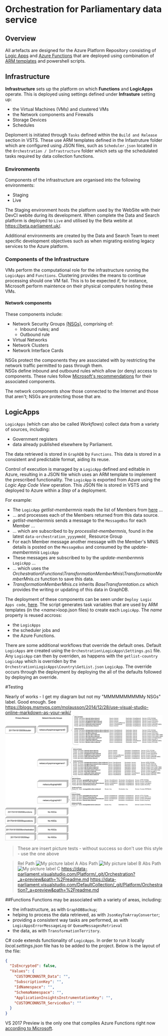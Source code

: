 # Orchestration for Parliamentary data service #

## Overview ##

All artefacts are designed for the Azure Platform Repository consisting of [Logic Apps](https://docs.microsoft.com/en-gb/azure/logic-apps/) and [Azure Functions](https://docs.microsoft.com/en-us/azure/azure-functions/functions-overview) that are deployed using combination of [ARM templates](https://docs.microsoft.com/en-us/azure/azure-resource-manager/resource-manager-template-walkthrough) and powershell scripts.

## Infrastructure ##
**Infrastructure** sets up the platform on which **Functions** and **LogicApps** operate.  This is deployed using
settings defined under **Infrasture** setting up:
* the Virtual Machines (VMs) and clustered VMs
* the Network components and Firewalls
* Storage Devices
* Schedules

Deploment is initiated through `Tasks` defined within the `Build and Release` section in VSTS.  These use ARM templates
defined in the Infastruture folder which are configured using JSON files, such as `Scheduler.json` located in
the `Orchestration / Infrastructure` folder which sets up the schedulated tasks
required by data collection functions.

### Environments ###

Components of the infrastructure are organised into the following environments:
* Staging
* Live

The Staging environment
hosts the platform used by the WebSite with their DevCI webite during its development.  When complete
the Data and Search platform is deployed to `Live` and utilised by the Beta webite at https://beta.parliament.uk/.

Additional environments are created by the Data and Search Team to meet specific development objectives such as when 
migrating existing legacy services to the Azure platform.

### Components of the Infrastructure ###

VMs perform the computational role for the infrastructure running the `LogicApps` and `Functions`.  Clustering provides the
means to continue processing should one VM fail.  This is to be expected if, for instance, Microsoft perform maintence on
their physical computers hosting these VMs.

#### Network components ####

These components include:
* Network Security Groups [(NSGs)](https://docs.microsoft.com/en-us/azure/virtual-network/virtual-networks-nsg), comprising of:
  * Inbound rules; and
  * Outbound rule
* Virtual Networks
* Network Clusters
* Network Interface Cards

NSGs protect the components they are associated with by restricting the network traffic permitted to pass through them.  
NSGs define inbound and outbound rules which allow (or deny) access to components.  These rules follow
[Microsoft's recommendations](https://docs.microsoft.com/en-us/azure/api-management/api-management-using-with-vnet)
for their associated components.

The network components show those connected to the Internet and those that aren't; NSGs are protecting those that are.

## LogicApps ##
`LogicApps` (which can also be called *Workflows*) collect data from a variety of sources, including:
* Government registers
* data already published elsewhere by Parliament.

The data retrieved is stored in `GraphDB` by `Functions`.  This data is stored in a consistent and predictable format, aiding its reuse.

Control of execution is managed by a `LogicApp` defined and editable in Azure, resulting in a JSON file which
uses an ARM template to implement the prescribed functionality.  The `LogicApp` is exported
from Azure using the *Logic App Code View* operation.  This JSON file is stored in VSTS and deployed to Azure
within a *Step* of a deployment.

For example:
* The `LogicApp` *getlist-membermnis* reads the list of Members from [here](http://data.parliament.uk/membersdataplatform/open/OData.svc/Members) ...
* ... and processes each of the Members returned from this data source.
* *getlist-membermnis* sends a message to the `MessageBus` for each Member ...
* ... which are subscribed to by *processlist-membermnis*, found in the latest `data-orchestration_yyyymmdd_` Resource Group
* For each Member message another message with the Member's MNIS details is posted on the `MessageBus` and consumed by the *update-membermnis* `LogicApp` 
* These messages are subscribed to by the *update-membermnis* `LogicApp` ...
* ... which uses the *Orchestration\Functions\TransformationMemberMnis\TransformationMemberMnis.cs* function to save this data.
* *TransformationMemberMnis.cs* inherits *BaseTransformtation.cs* which provides the writing or updating of this data in GraphDB.

The deployment of these components can be seen under `Deploy Logic Apps code`, 
[here](https://data-parliament.visualstudio.com/Platform/_release?releaseId=952&definitionId=16&_a=release-logs).
The script generates task variables that are used by ARM templates (in the <*name*>loop.json files) to create
each `LogicApp`.  The *name* property is reused accross:
* the `LogicApps`
* the scheduler jobs and
* the Azure Functions.

There are some additional workflows that override the default ones.  Default `LogicApps` are created using the
`Orchestration\LogicApps\Settings.ps1` file.  Any `LogicApp` can then by overriden, as happens
with the `getlist-country` `LogicApp` which is overriden by the `Orchestration\LogicApps\Country\GetList.json` `LogicApp`.
The override occurs through the deployment by deploying the all of the defaults followed by deploying an
override.

#Testing

Nearly of works - I get my diagram but not my "MMMMMMMMMMy NSGs" label.  Good enough.
See https://blogs.msmvps.com/molausson/2014/12/28/use-visual-studio-online-markdown-as-your-wiki/
![MMMMMMMMMMy NSGs](/Infrastructure%2FDiagrams%2FNSGs.jpg)

> These are insert picture tests - without success so don't use this style - use the one above

> Rel Path ![My picture label A](./Platform/_git/Orchestration?_a=contents&path=%2FInfrastructure%2FDiagrams%2FNSGs.jpg)
> Abs Path ![My picture label B](https://data-parliament.visualstudio.com/Platform/_git/Orchestration?_a=contents&path=%2FInfrastructure%2FDiagrams%2FNSGs.jpg)
> Abs Path ![My picture label C]($/project/Orchestration?_a=contents&path=%2FInfrastructure%2FDiagrams%2FNSGs.jpg)
> https://data-parliament.visualstudio.com/Platform/_git/Orchestration?_a=preview&path=%2Freadme.md
> https://data-parliament.visualstudio.com/DefaultCollection/_git/Platform/Orchestration?_a=preview&path=%2Freadme.md

##Functions
Functions may be associated with a variety of areas, including:
* the infrastructure, as with `GraphDBBackup`;
* helping to process the data retrieved, as with `JsonKeyToArrayConverter`;
* providing a consistent way tasks are performed, as with `LogicAppsErrorMessageLog` or `QueueMessagesRetrieval`
* the data, as with `TransformationTerritory`.

C# code extends functionality of `LogicApps`. In order to run it locally *local.settings.json* file 
has to be added to the project.  Below is the layout of the file:

```json
{
  "IsEncrypted": false,
  "Values": {
    "CUSTOMCONNSTR_Data": "",
    "SubscriptionKey": "",
    "IdNamespace": "",
    "SchemaNamespace": "",
    "ApplicationInsightsInstrumentationKey": "",
    "CUSTOMCONNSTR_ServiceBus": ""
  }
}
```

VS 2017 Preview is the only one that compiles Azure Functions right now [according to Microsoft](https://blogs.msdn.microsoft.com/webdev/2017/05/10/azure-function-tools-for-visual-studio-2017/).

